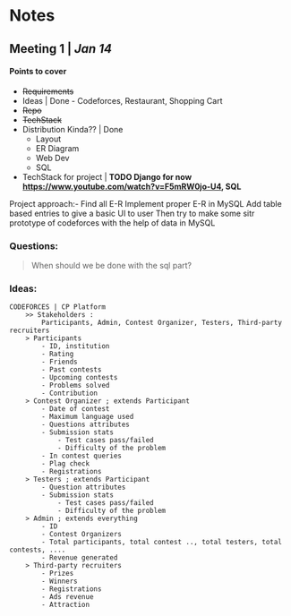 # Notes

## Meeting 1 | *Jan 14*

#### Points to cover
* ~~Requirements~~
* Ideas | Done - Codeforces, Restaurant, Shopping Cart
* ~~Repo~~
* ~~TechStack~~
* Distribution Kinda?? | Done
	- Layout
	- ER Diagram
	- Web Dev
	- SQL 
* TechStack for project | **TODO Django for now https://www.youtube.com/watch?v=F5mRW0jo-U4, SQL**

Project approach:-
	Find all E-R 
	Implement proper E-R in MySQL
	Add table based entries to give a basic UI to user
	Then try to make some sitr prototype of codeforces with the help of data in MySQL
	
### Questions:
> When should we be done with the sql part?
	
### Ideas:
	CODEFORCES | CP Platform
		>> Stakeholders : 
			Participants, Admin, Contest Organizer, Testers, Third-party recruiters
		> Participants
			- ID, institution
			- Rating
			- Friends
			- Past contests
			- Upcoming contests
			- Problems solved
			- Contribution
		> Contest Organizer ; extends Participant
			- Date of contest
			- Maximum language used
			- Questions attributes
			- Submission stats
				- Test cases pass/failed
				- Difficulty of the problem
			- In contest queries
			- Plag check
			- Registrations
		> Testers ; extends Participant
			- Question attributes
			- Submission stats
				- Test cases pass/failed
				- Difficulty of the problem
		> Admin ; extends everything
			- ID
			- Contest Organizers
			- Total participants, total contest .., total testers, total contests, ....
			- Revenue generated
		> Third-party recruiters
			- Prizes
			- Winners
			- Registrations
			- Ads revenue
			- Attraction
	


